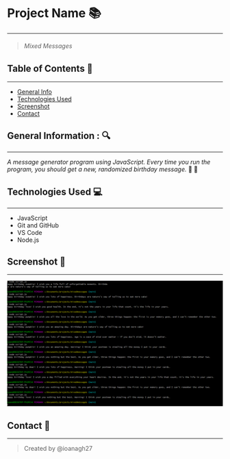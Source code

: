 # Project Name :books:
----------
 > ###### *Mixed Messages*
 

## Table of Contents :open_file_folder:
----------------------
* [General Info](#general-information)
* [Technologies Used](#technologies-used)
* [Screenshot](#screenshot)
* [Contact](#contact)

## General Information : :mag:
----------------------
*A message generator program using JavaScript. Every time you run the program, you should get a new, randomized birthday message.* :cake: :gift:

## Technologies Used  :computer:
---------------
- JavaScript
- Git and GitHub
- VS Code
- Node.js

## Screenshot :city_sunset:
--------------
![screenshot](birthdaymessage.png)

## Contact :e-mail:
-------------
> Created by @ioanagh27 


